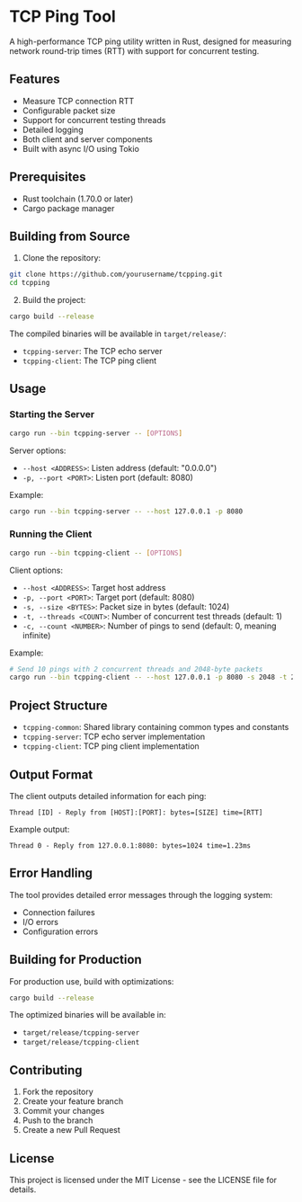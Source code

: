 # TCP Ping Tool

A high-performance TCP ping utility written in Rust, designed for measuring network round-trip times (RTT) with support for concurrent testing.

## Features

- Measure TCP connection RTT
- Configurable packet size
- Support for concurrent testing threads
- Detailed logging
- Both client and server components
- Built with async I/O using Tokio

## Prerequisites

- Rust toolchain (1.70.0 or later)
- Cargo package manager

## Building from Source

1. Clone the repository:
```bash
git clone https://github.com/yourusername/tcpping.git
cd tcpping
```

2. Build the project:
```bash
cargo build --release
```

The compiled binaries will be available in `target/release/`:
- `tcpping-server`: The TCP echo server
- `tcpping-client`: The TCP ping client

## Usage

### Starting the Server

```bash
cargo run --bin tcpping-server -- [OPTIONS]
```

Server options:
- `--host <ADDRESS>`: Listen address (default: "0.0.0.0")
- `-p, --port <PORT>`: Listen port (default: 8080)

Example:
```bash
cargo run --bin tcpping-server -- --host 127.0.0.1 -p 8080
```

### Running the Client

```bash
cargo run --bin tcpping-client -- [OPTIONS]
```

Client options:
- `--host <ADDRESS>`: Target host address
- `-p, --port <PORT>`: Target port (default: 8080)
- `-s, --size <BYTES>`: Packet size in bytes (default: 1024)
- `-t, --threads <COUNT>`: Number of concurrent test threads (default: 1)
- `-c, --count <NUMBER>`: Number of pings to send (default: 0, meaning infinite)

Example:
```bash
# Send 10 pings with 2 concurrent threads and 2048-byte packets
cargo run --bin tcpping-client -- --host 127.0.0.1 -p 8080 -s 2048 -t 2 -c 10
```

## Project Structure

- `tcpping-common`: Shared library containing common types and constants
- `tcpping-server`: TCP echo server implementation
- `tcpping-client`: TCP ping client implementation

## Output Format

The client outputs detailed information for each ping:
```
Thread [ID] - Reply from [HOST]:[PORT]: bytes=[SIZE] time=[RTT]
```

Example output:
```
Thread 0 - Reply from 127.0.0.1:8080: bytes=1024 time=1.23ms
```

## Error Handling

The tool provides detailed error messages through the logging system:
- Connection failures
- I/O errors
- Configuration errors

## Building for Production

For production use, build with optimizations:

```bash
cargo build --release
```

The optimized binaries will be available in:
- `target/release/tcpping-server`
- `target/release/tcpping-client`

## Contributing

1. Fork the repository
2. Create your feature branch
3. Commit your changes
4. Push to the branch
5. Create a new Pull Request

## License

This project is licensed under the MIT License - see the LICENSE file for details.
